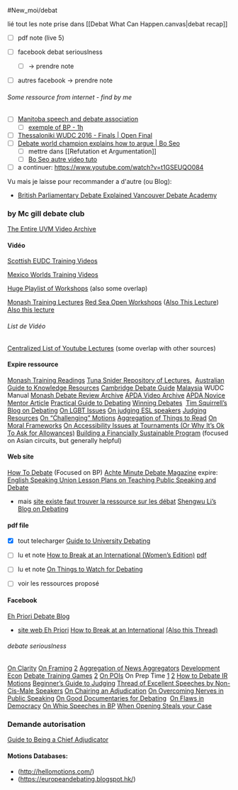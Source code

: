 #New_moi/debat 


lié tout les note prise dans [[Debat What Can Happen.canvas|debat recap]]
- [ ] pdf note (live 5)
- [ ] facebook debat seriouslness
	- [ ] -> prendre note
- [ ] autres facebook -> prendre note



###### Some ressource from internet - find by me
- [ ] [Manitoba speech and debate association](https://sites.google.com/site/manitobadebate/resources-for-debaters-and-coaches/rules-and-scoresheets/british-parliamentary-bp-debate-rules)
	- [ ] [exemple of BP - 1h](https://www.youtube.com/watch?v=AwqLs481F7E)
- [ ] [Thessaloniki WUDC 2016 - Finals | Open Final](https://www.youtube.com/watch?v=Ys0Sgicnjz4) 
- [ ] [Debate world champion explains how to argue | Bo Seo](https://www.youtube.com/watch?v=2pVdSEp-tT8)
	- [ ] mettre dans [[Refutation et Argumentation]]
	- [ ] [Bo Seo autre video tuto](https://www.youtube.com/watch?v=Mn71v3brJ0Q&pp=ygUvYnJpdGlzaCBwYXJsaWFtZW50YXJ5IGRlYmF0ZSB3b3JsZCBjaGFtcGlvbnNoaXA%3D)

- [ ] a continuer: https://www.youtube.com/watch?v=t1GSEUQO084

Vu mais je laisse pour recommander a d'autre (ou Blog): 
- [British Parliamentary Debate Explained  Vancouver Debate Academy](https://www.youtube.com/watch?v=Kgvx7Z7dR9U)


### by Mc gill debate club
[The Entire UVM Video Archive](http://debate.uvm.edu/wudcvideo.html) 


#### Vidéo
[Scottish EUDC Training Videos](https://www.youtube.com/watch?v=5c2FXJ8x9Zw&list=PLIZWcBGublnH50bmohV_Yy4zRvGfYUtXO)

[Mexico Worlds Training Videos](https://www.youtube.com/watch?v=LI473972Ois&list=PL_umaY22exshP39j8zr3cRpAgWh_CoMeP)

[Huge Playlist of Workshops](https://www.youtube.com/playlist?list=PL1xomJl2Ilr_oWKYpFNK5XuE0Y_ZLTt3u) (also some overlap)

[Monash Training Lectures](https://www.youtube.com/user/MADDebaters)
[Red Sea Open Workshops](https://www.youtube.com/user/RedSeaOpen/videos)
([Also This Lecture](https://www.youtube.com/watch?v=Xd_8jrid_mk))
[Also this lecture](https://www.youtube.com/watch?v=geJ3jTjz1Kg&fref=gc&dti=284702441616866)


###### List de Vidéo
[Centralized List of Youtube Lectures](https://docs.google.com/document/d/15oMmPCYig2FmE7NNrNSpweyelwoGgavgyW-o0sP_gQY/edit?fref=gc) (some overlap with other sources)


#### Expire ressource
[Monash Training Readings](http://monashdebaters.com/training-resources/training-handbooks/)
[Tuna Snider Repository of Lectures.](http://debatevideoblog.blogspot.hk/) 
[Australian Guide to Knowledge Resources](https://docs.google.com/document/u/2/d/1i9fjiEBSPUGH5LUtZgEQjSpxSeUtZYVBl2ZEiyGEXIU/pub)
[Cambridge Debate Guide](http://icyd.cus.org/cambridge_schools_bp_debating_guide_2011.pdf)
[Malaysia](https://lookaside.fbsbx.com/file/WUDC%20Debating%20and%20Judging%20Manual%20PDF.pdf?token=AWwhYhKQKn9Odmd7hPGop-wGVq1BnXfhKocZg_GUW4oDtM80M8eVA6eHuUU1C0kfNKLlPObDl1FZdLut763bC65bp5BWaQIfMhcKKaLsyXYfQq1z5qHCXbvnnmdZpMMkB5-szFJr0srETYCSIF5esnpE) WUDC Manual
[Monash Debate Review Archive](http://mdr.monashdebaters.com/)
[APDA Video Archive](http://videos.apdaweb.org/)
[APDA Novice Mentor Article](http://novices.apdaweb.org/category/articles/)
[Practical Guide to Debating](https://lookaside.fbsbx.com/file/The%20Practical%20Guide%20to%20Debating%20-%20Neill%20Harvey-Smith.pdf?token=AWzKCskGlPErhVptdf3FzTpnapTpt-yvSiQsWuOhPT4QrfiZDsk_IycxpbdzC2PNvHYb97HKqGtcV08mjupBhFbBNBYn52DTrsDAZHn5EsjDnNn2FXR3PVP0bTJ4UVZHbi-MPowcoMG7WA-UbsNio4mk)
[Winning Debates](https://lookaside.fbsbx.com/file/Steven_Johnson_Winning_Debates_2009.pdf?token=AWyvILV6SpNQXqpZ0ZqNxV82ntd0zm2d-Qk4ZbsX0aM1qAFAIbCDEdIHo1emzSkatjqIXURRR-dr3jtvzkE3XOnmn6bM1_MRHO0yK87_lPeWqXNxAWjOWGBprqNFmG-ChlODrrvuAemIHRXpLBboIjgW) 
[Tim Squirrell’s Blog on Debating](https://timsquirrell.squarespace.com/?category=Debating)
[On LGBT Issues](https://www.facebook.com/notes/communist-case-file/lgbtqia-issues/1002272789859824/)
[On judging ESL speakers](https://www.facebook.com/notes/milla-huuskonen/minimising-the-impact-of-language-barriers-in-british-parliamentary-debate-judgi/938849449570879/)
[Judging Resources](https://www.facebook.com/notes/communist-case-file/judging-resources/1002256049861498/)
[On “Challenging” Motions](https://www.facebook.com/groups/communistcasefile/permalink/1446886842065081/)
[Aggregation of Things to Read](https://docs.google.com/document/d/1i9fjiEBSPUGH5LUtZgEQjSpxSeUtZYVBl2ZEiyGEXIU/pub)
[On Moral Frameworks](https://www.facebook.com/groups/communistcasefile/permalink/1318774761542957/)
[On Accessibility Issues at Tournaments (Or Why It’s Ok To Ask for Allowances)](https://www.facebook.com/notes/lucy-murphy/access-issues-in-debating/10156063373810828/)
[Building a Financially Sustainable Program](https://www.facebook.com/notes/lucas-li/building-a-financially-sustainable-debate-society/1887642451251827/) (focused on Asian circuits, but generally helpful)


#### Web site
[How To Debate](http://howtodebate.blogspot.hk/) (Focused on BP)
[Achte Minute Debate Magazine](http://www.achteminute.de/en/)
expire: [English Speaking Union Lesson Plans on Teaching Public Speaking and Debate](http://www.esu.org/our-work/esuresources)
- mais [site existe faut trouver la ressource sur les débat](https://www.esu.org/)
[Shengwu Li’s Blog on Debating](http://trolleyproblem.blogspot.hk/) 



#### pdf file
- [x] tout telecharger
[Guide to University Debating](https://www.dropbox.com/s/5trxox3we5k7xel/Competitive%20Guide.pdf?fb=1)
- [ ] lu et note
[How to Break at an International (Women’s Edition)](https://docs.google.com/document/d/1GLOR3w_CdF1otgWRElSTjLlzYId3gbTLB2REiV6ySJU/mobilebasic)
[pdf](https://www.dropbox.com/s/6uhgjio5lf4irqs/AGD%20Training%20Activities%20Guidebook.pdf?dl=0)
- [ ] lu et note
[On Things to Watch for Debating](https://docs.google.com/document/d/12q36NRR-wYolz-nhtVsLb7y-6HY-IUMix-fSRhKm1Cc/edit)
- [ ] voir les ressources proposé


#### Facebook
[Eh Priori Debate Blog](https://www.facebook.com/ehpriori/)
- [site web Eh Priori](https://ehpriori.com/?fbclid=IwAR1Ee7AdENuU6Ko0l-jG_K6WNlnXq2z8b_w1Yzr_jgDo72Iqk4Rf1hg9pFI)
[How to Break at an International](https://www.facebook.com/notes/joe-mayes/how-to-break-at-an-international-an-8-step-guide/10153670374391637/)
[(Also this Thread)](https://www.facebook.com/groups/734360609907768/permalink/1837660502911101/)


###### debate seriouslness
[On Clarity](https://www.facebook.com/groups/communistcasefile/permalink/986313568122413/) [On Framing](https://www.facebook.com/groups/communistcasefile/permalink/1003542573066179/) [2](https://www.facebook.com/groups/communistcasefile/permalink/1142541402499628/) 
[Aggregation of News Aggregators](https://www.facebook.com/groups/communistcasefile/permalink/1363621427058290/)
[Development Econ](https://www.facebook.com/groups/communistcasefile/permalink/977066692380434/) [Debate Training Games](https://www.facebook.com/groups/communistcasefile/permalink/970311459722624/) [2](https://www.facebook.com/groups/communistcasefile/permalink/1455426677877764/) 
[On POIs](https://www.facebook.com/groups/communistcasefile/permalink/979043082182795/)
On Prep Time [1](https://www.facebook.com/groups/communistcasefile/permalink/977600578993712/) [2](https://www.facebook.com/groups/communistcasefile/permalink/976682829085487/)
[How to Debate IR Motions](https://www.facebook.com/groups/communistcasefile/582121588541615/)
[Beginner’s Guide to Judging](https://www.facebook.com/groups/communistcasefile/989363084484128/)
[Thread of Excellent Speeches by Non-Cis-Male Speakers](https://www.facebook.com/groups/communistcasefile/permalink/1231731043580663/)
[On Chairing an Adjudication](https://www.facebook.com/groups/communistcasefile/permalink/1460025167417915/)
[On Overcoming Nerves in Public Speaking](https://www.facebook.com/groups/communistcasefile/permalink/1449232775163821/)
[On Good Documentaries for Debating](https://www.facebook.com/groups/communistcasefile/permalink/1418019924951773/) 
[On Flaws in Democracy](https://www.facebook.com/groups/communistcasefile/permalink/1299508206802946/)
[On Whip Speeches in BP](https://www.facebook.com/groups/communistcasefile/permalink/1261802177240216/?comment_id=1261864463900654&comment_tracking=%7B%22tn%22%3A%22R3%22%7D)
[When Opening Steals your Case](https://www.facebook.com/notes/communist-case-file/what-to-do-when-opening-steal-your-case/1002269999860103/)

### Demande autorisation
[Guide to Being a Chief Adjudicator](https://drive.google.com/file/d/0B39KzvykB_F6N24tQ2hhamdvTEk/view)






#### Motions Databases:
- (http://hellomotions.com/) 
- (https://europeandebating.blogspot.hk/)
